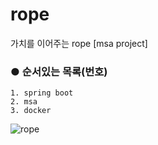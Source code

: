 # rope
가치를 이어주는 rope [msa project]

### ● 순서있는 목록(번호)
```
1. spring boot
2. msa
3. docker
```
![rope](https://user-images.githubusercontent.com/89494907/182028476-1a8a799d-3975-4c63-8288-2e446e4772b9.jpg)
